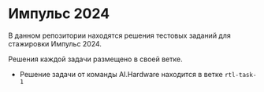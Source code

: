 # Импульс 2024

В данном репозитории находятся решения тестовых заданий для стажировки Импульс 2024.

Решения каждой задачи размещено в своей ветке.

- Решение задачи от команды AI.Hardware находится в ветке `rtl-task-1`

